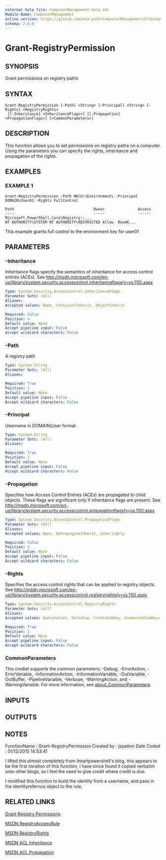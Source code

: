 ```yaml
---
external help file: ComputerManagement-help.xml
Module Name: ComputerManagement
online version: https://github.com/mod-posh/ComputerManagement/blob/master/docs/Grant-RegistryPermission#grant-registrypermission
schema: 2.0.0
---
```


# Grant-RegistryPermission

## SYNOPSIS
Grant permissions on registry paths

## SYNTAX

```
Grant-RegistryPermission [-Path] <String> [-Principal] <String> [-Rights] <RegistryRights>
 [[-Inheritance] <InheritanceFlags>] [[-Propagation] <PropagationFlags>] [<CommonParameters>]
```

## DESCRIPTION
This function allows you to set permissions on registry paths on a computer.
Using
the parameters you can specify the rights, inheritance and propagation of the rights.

## EXAMPLES

### EXAMPLE 1
```
Grant-RegistryPermission -Path HKCU:\Environment\ -Principal DOMAIN\User01 -Rights FullControl

Path                                    Owner               Access
----                                    -----               ------
Microsoft.PowerShell.Core\Registry::...
NT AUTHORITY\SYSTEM NT AUTHORITY\RESTRICTED Allow  ReadK...
```

This example grants full control to the environment key for user01

## PARAMETERS

### -Inheritance
Inheritance flags specify the semantics of inheritance for access control entries (ACEs).
See
http://msdn.microsoft.com/en-us/library/system.security.accesscontrol.inheritanceflags(v=vs.110).aspx

```yaml
Type: System.Security.AccessControl.InheritanceFlags
Parameter Sets: (All)
Aliases:
Accepted values: None, ContainerInherit, ObjectInherit

Required: False
Position: 4
Default value: None
Accept pipeline input: False
Accept wildcard characters: False
```

### -Path
A registry path

```yaml
Type: System.String
Parameter Sets: (All)
Aliases:

Required: True
Position: 1
Default value: None
Accept pipeline input: False
Accept wildcard characters: False
```

### -Principal
Username in DOMAIN\User format

```yaml
Type: System.String
Parameter Sets: (All)
Aliases:

Required: True
Position: 2
Default value: None
Accept pipeline input: False
Accept wildcard characters: False
```

### -Propagation
Specifies how Access Control Entries (ACEs) are propagated to child objects.
These flags are significant
only if inheritance flags are present.
See
http://msdn.microsoft.com/en-us/library/system.security.accesscontrol.propagationflags(v=vs.110).aspx

```yaml
Type: System.Security.AccessControl.PropagationFlags
Parameter Sets: (All)
Aliases:
Accepted values: None, NoPropagateInherit, InheritOnly

Required: False
Position: 5
Default value: None
Accept pipeline input: False
Accept wildcard characters: False
```

### -Rights
Specifies the access control rights that can be applied to registry objects.
See
http://msdn.microsoft.com/en-us/library/system.security.accesscontrol.registryrights(v=vs.110).aspx

```yaml
Type: System.Security.AccessControl.RegistryRights
Parameter Sets: (All)
Aliases:
Accepted values: QueryValues, SetValue, CreateSubKey, EnumerateSubKeys, Notify, CreateLink, Delete, ReadPermissions, WriteKey, ExecuteKey, ReadKey, ChangePermissions, TakeOwnership, FullControl

Required: True
Position: 3
Default value: None
Accept pipeline input: False
Accept wildcard characters: False
```

### CommonParameters
This cmdlet supports the common parameters: -Debug, -ErrorAction, -ErrorVariable, -InformationAction, -InformationVariable, -OutVariable, -OutBuffer, -PipelineVariable, -Verbose, -WarningAction, and -WarningVariable. For more information, see [about_CommonParameters](http://go.microsoft.com/fwlink/?LinkID=113216).

## INPUTS

## OUTPUTS

## NOTES
FunctionName : Grant-RegistryPermission
Created by   : jspatton
Date Coded   : 01/12/2015 14:53:41

I lifted this almost completely from iheartpowershell's blog, this appears to be the first
iteration of this function, I have since found it copied verbatim onto other blogs, so I feel
the need to give credit where credit is due.

I modified this function to build the identity from a username, and pass in the identityrefernce
object to the rule.

## RELATED LINKS

[Grant Registry Permissions](http://www.iheartpowershell.com/2011/09/grant-registry-permissions.html)

[MSDN RegistryAccessRule](http://msdn.microsoft.com/en-us/library/ms147899(v=vs.110).aspx)

[MSDN RegistryRights](http://msdn.microsoft.com/en-us/library/system.security.accesscontrol.registryrights(v=vs.110).aspx)

[MSDN ACL Inheritance](http://msdn.microsoft.com/en-us/library/system.security.accesscontrol.inheritanceflags(v=vs.110).aspx)

[MSDN ACL Propagation](http://msdn.microsoft.com/en-us/library/system.security.accesscontrol.propagationflags(v=vs.110).aspx)

